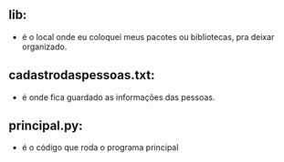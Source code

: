 ## lib:
- é o local onde eu coloquei meus pacotes ou bibliotecas, pra deixar organizado.

## cadastrodaspessoas.txt:
- é onde fica guardado as informações das pessoas.

## principal.py:
- é o código que roda o programa principal
